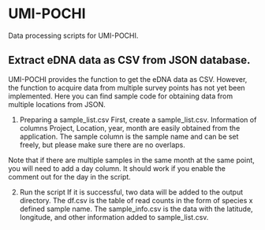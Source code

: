 # UMI-POCHI

Data processing scripts for UMI-POCHI.

## Extract eDNA data as CSV from JSON database.

UMI-POCHI provides the function to get the eDNA data as CSV.
However, the function to acquire data from multiple survey points has not yet been implemented.
Here you can find sample code for obtaining data from multiple locations from JSON.

1. Preparing a sample_list.csv
First, create a sample_list.csv.
Information of columns Project, Location, year, month are easily obtained from the application.
The sample column is the sample name and can be set freely, but please make sure there are no overlaps.

Note that if there are multiple samples in the same month at the same point, you will need to add a day column.
It should work if you enable the comment out for the day in the script.

2. Run the script
If it is successful, two data will be added to the output directory.
The df.csv is the table of read counts in the form of species x defined sample name.
The sample_info.csv is the data with the latitude, longitude, and other information added to sample_list.csv.
